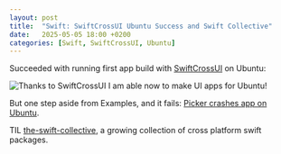 ```yaml
---
layout: post
title:  "Swift: SwiftCrossUI Ubuntu Success and Swift Collective"
date:   2025-05-05 18:00 +0200
categories: [Swift, SwiftCrossUI, Ubuntu]
---
```

Succeeded with running first app build with [SwiftCrossUI](https://github.com/stackotter/swift-cross-ui) on Ubuntu:

![](/assets/images/assets/images/Screenshot%20from%202025-05-05%2011-33-25.png "Thanks to SwiftCrossUI I am able now to make UI apps for Ubuntu!")

But one step aside from Examples, and it fails: [Picker crashes app on Ubuntu](https://github.com/stackotter/swift-cross-ui).

TIL [the-swift-collective](https://github.com/the-swift-collective), a growing collection of cross platform swift packages.
 